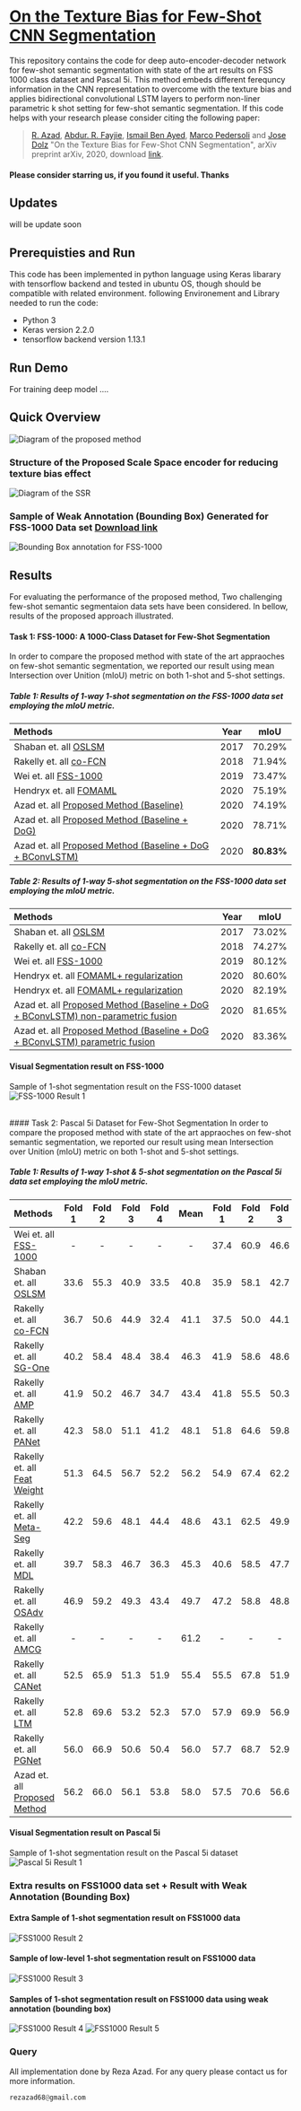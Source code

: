 # [On the Texture Bias for Few-Shot CNN Segmentation]()

This repository contains the code for deep auto-encoder-decoder network for few-shot semantic segmentation with state of the art results on FSS 1000 class dataset and Pascal 5i. This method embeds different ferequncy information in the CNN representation to overcome with the texture bias and applies bidirectional convolutional LSTM layers to perform non-liner parametric k shot setting for few-shot semantic segmentation. If this code helps with your research please consider citing the following paper:
</br>
> [R. Azad](https://scholar.google.com/citations?hl=en&user=Qb5ildMAAAAJ&view_op=list_works&sortby=pubdate),
[Abdur. R. Fayjie](https://sites.google.com/site/abdurrfayjie/),
[Ismail Ben Ayed](https://scholar.google.com/citations?hl=en&user=29vyUccAAAAJ&view_op=list_works&sortby=pubdate),
[Marco Pedersoli](https://scholar.google.com/citations?user=aVfyPAoAAAAJ&hl=en) and
[Jose Dolz](https://scholar.google.ca/citations?user=yHQIFFMAAAAJ&hl=en) 
"On the Texture Bias for Few-Shot CNN Segmentation", arXiv preprint arXiv, 2020, download [link]().

#### Please consider starring us, if you found it useful. Thanks

## Updates
will be update soon


## Prerequisties and Run
This code has been implemented in python language using Keras libarary with tensorflow backend and tested in ubuntu OS, though should be compatible with related environment. following Environement and Library needed to run the code:

- Python 3
- Keras version 2.2.0
- tensorflow backend version 1.13.1


## Run Demo
For training deep model ....










## Quick Overview
![Diagram of the proposed method](https://github.com/rezazad68/fewshot-segmentation/blob/master/githubimages/Figure1.png)

### Structure of the Proposed Scale Space encoder for reducing texture bias effect
![Diagram of the SSR](https://github.com/rezazad68/fewshot-segmentation/blob/master/githubimages/Figure2.png)

### Sample of Weak Annotation (Bounding Box) Generated for FSS-1000 Data set [Download link](https://github.com/rezazad68/fewshot-segmentation/raw/master/FSS-1000%20Bounding%20Box%20Annotation.zip)
![Bounding Box annotation for FSS-1000](https://github.com/rezazad68/fewshot-segmentation/blob/master/githubimages/Weak%20Annotation%20samples%20for%20FSS1000.jpg)


## Results
For evaluating the performance of the proposed method, Two challenging few-shot semantic segmentaion data sets have been considered. In bellow, results of the proposed approach illustrated.
</br>
#### Task 1: FSS-1000: A 1000-Class Dataset for Few-Shot Segmentation
In order to compare the proposed method with state of the art appraoches on  few-shot semantic segmentation, we reported our result using mean Intersection over Unition (mIoU) metric on both 1-shot and 5-shot settings.  

##### Table 1: Results  of  1-way  1-shot segmentation  on  the  FSS-1000 data set  employing  the  mIoU  metric.

Methods | Year |mIoU 
:------------ | :-------------:|:----:
Shaban et. all  [OSLSM](https://arxiv.org/pdf/1709.03410.pdf)        |2017	  |70.29%
Rakelly et. all [co-FCN](https://openreview.net/pdf?id=SkMjFKJwG)        |2018	  |71.94%
Wei et. all     [FSS-1000](https://arxiv.org/pdf/1907.12347.pdf)        |2019	  |73.47%
Hendryx et. all [FOMAML](https://arxiv.org/pdf/1912.06290.pdf)        |2020	  |75.19%
Azad et. all [Proposed Method (Baseline)](https://github.com/rezazad68/fewshot-segmentation)	  |2020 	| 74.19%
Azad et. all [Proposed Method (Baseline + DoG)](https://github.com/rezazad68/fewshot-segmentation)	  |2020 	| 78.71%
Azad et. all [Proposed Method (Baseline + DoG + BConvLSTM)](https://github.com/rezazad68/fewshot-segmentation)	  |2020 	| **80.83%**

##### Table 2: Results  of  1-way  5-shot segmentation  on  the  FSS-1000 data set  employing  the  mIoU  metric.

Methods | Year |mIoU 
:------------ | :-------------:|:----:
Shaban et. all  [OSLSM](https://arxiv.org/pdf/1709.03410.pdf)        |2017	  |73.02%
Rakelly et. all [co-FCN](https://openreview.net/pdf?id=SkMjFKJwG)        |2018	  |74.27%
Wei et. all     [FSS-1000](https://arxiv.org/pdf/1907.12347.pdf)        |2019	  |80.12%
Hendryx et. all [FOMAML+ regularization ](https://arxiv.org/pdf/1912.06290.pdf)        |2020	  |80.60%
Hendryx et. all [FOMAML+ regularization ](https://arxiv.org/pdf/1912.06290.pdf)        |2020	  |82.19%
Azad et. all [Proposed Method (Baseline + DoG + BConvLSTM) non-parametric fusion](https://github.com/rezazad68/fewshot-segmentation)	  |2020 	| 81.65%
Azad et. all [Proposed Method (Baseline + DoG + BConvLSTM) parametric fusion](https://github.com/rezazad68/fewshot-segmentation)	  |2020 	| 83.36%

#### Visual Segmentation result on FSS-1000
Sample of 1-shot segmentation result on the FSS-1000 dataset 
![FSS-1000 Result 1](https://github.com/rezazad68/fewshot-segmentation/blob/master/githubimages/fss1000%20result.jpg)

</br>
#### Task 2: Pascal 5i Dataset for Few-Shot Segmentation
In order to compare the proposed method with state of the art appraoches on  few-shot semantic segmentation, we reported our result using mean Intersection over Unition (mIoU) metric on both 1-shot and 5-shot settings.  

##### Table 1: Results  of  1-way  1-shot & 5-shot segmentation  on  the  Pascal 5i data set  employing  the  mIoU  metric.

Methods | Fold 1 | Fold 2 | Fold 3 | Fold 4| Mean | Fold 1| Fold 2 | Fold 3| Fold 4 | Mean| 1 to 5 shot Improvement
:------------ | :-------------:|:----:| :-------------:|:----:| :-------------:|:----:| :-------------:|:----:|:----:|:----:|:----:
Wei et. all     [FSS-1000](https://arxiv.org/pdf/1907.12347.pdf)|-|-|-|-|-|37.4|60.9|46.6|42.2|56.8|-
Shaban et. all  [OSLSM](https://arxiv.org/pdf/1709.03410.pdf)|33.6|55.3|40.9|33.5|40.8|35.9|58.1|42.7|39.1|43.9|3.1
Rakelly et. all [co-FCN](https://openreview.net/pdf?id=SkMjFKJwG)|36.7|50.6|44.9|32.4|41.1|37.5|50.0|44.1|33.9|41.4|0.3
Rakelly et. all [SG-One](https://arxiv.org/pdf/1810.09091.pdf)|40.2|58.4|48.4|38.4|46.3|41.9|58.6|48.6|39.4|47.1|0.8
Rakelly et. all [AMP](http://openaccess.thecvf.com/content_ICCV_2019/papers/Siam_AMP_Adaptive_Masked_Proxies_for_Few-Shot_Segmentation_ICCV_2019_paper.pdf)|41.9|50.2|46.7|34.7|43.4|41.8|55.5|50.3|39.9|46.9|3.5
Rakelly et. all [PANet](https://arxiv.org/pdf/1908.06391.pdf)|42.3|58.0|51.1|41.2|48.1|51.8|64.6|59.8|46.5|55.7|7.6
Rakelly et. all [Feat Weight](https://arxiv.org/pdf/1909.13140.pdf)|51.3|64.5|56.7|52.2|56.2|54.9|67.4|62.2|55.3|59.9|3.7
Rakelly et. all [Meta-Seg](https://ieeexplore.ieee.org/document/8901116)|42.2|59.6|48.1|44.4|48.6|43.1|62.5|49.9|45.3|50.2|1.6
Rakelly et. all [MDL ](https://ieeexplore.ieee.org/abstract/document/8754235)|39.7|58.3|46.7|36.3|45.3|40.6|58.5|47.7|36.6|45.9|0.6
Rakelly et. all [OSAdv](https://www.sciencedirect.com/science/article/pii/S0020025520300189)|46.9|59.2|49.3|43.4|49.7|47.2|58.8|48.8|47.4|50.6|0.9
Rakelly et. all [AMCG](https://www.aaai.org/ojs/index.php/AAAI/article/view/4860/4733)|-|-|-|-|61.2|-|-|-|-|62.2|1.0
Rakelly et. all [CANet](http://openaccess.thecvf.com/content_CVPR_2019/papers/Zhang_CANet_Class-Agnostic_Segmentation_Networks_With_Iterative_Refinement_and_Attentive_Few-Shot_CVPR_2019_paper.pdf)|52.5|65.9|51.3|51.9|55.4|55.5|67.8|51.9|53.2|57.1|1.7
Rakelly et. all [LTM ](https://arxiv.org/pdf/1910.05886.pdf)|52.8|69.6|53.2|52.3|57.0|57.9|69.9|56.9|57.5|60.6|3.6
Rakelly et. all [PGNet](http://openaccess.thecvf.com/content_ICCV_2019/papers/Zhang_Pyramid_Graph_Networks_With_Connection_Attentions_for_Region-Based_One-Shot_Semantic_ICCV_2019_paper.pdf)|56.0|66.9|50.6|50.4|56.0|57.7|68.7|52.9|54.6|58.5|2.5
Azad et. all [Proposed Method](https://github.com/rezazad68/fewshot-segmentation)|56.2|66.0|56.1|53.8|58.0|57.5|70.6|56.6|57.7|70.6|56.6|57.7|60.6|2.6


#### Visual Segmentation result on Pascal 5i
Sample of 1-shot segmentation result on the Pascal 5i dataset 
![Pascal 5i Result 1](https://github.com/rezazad68/fewshot-segmentation/blob/master/githubimages/VOC_segmentation%20result%20.jpg)

### Extra results on FSS1000 data set + Result with Weak Annotation (Bounding Box)
#### Extra Sample of 1-shot segmentation result on FSS1000 data
![FSS1000 Result 2](https://github.com/rezazad68/fewshot-segmentation/blob/master/githubimages/FSS1000%20result%202.jpg)
#### Sample of low-level 1-shot segmentation result on FSS1000 data
![FSS1000 Result 3](https://github.com/rezazad68/fewshot-segmentation/blob/master/githubimages/FSS1000%20bad%20segmentation.jpg)
#### Samples of 1-shot segmentation result on FSS1000 data using weak annotation (bounding box)
![FSS1000 Result 4](https://github.com/rezazad68/fewshot-segmentation/blob/master/githubimages/FSS1000%20bad%20segmentation.jpg)
![FSS1000 Result 5](https://github.com/rezazad68/fewshot-segmentation/blob/master/githubimages/FSS1000%20bad%20segmentation.jpg)

### Query
All implementation done by Reza Azad. For any query please contact us for more information.

```python
rezazad68@gmail.com

```

